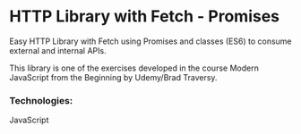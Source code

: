 # HTTP Library with Fetch - Promises

Easy HTTP Library with Fetch using Promises and classes (ES6) to consume external and internal APIs.

This library is one of the exercises developed in the course Modern JavaScript from the Beginning by Udemy/Brad Traversy.


### Technologies:

JavaScript
